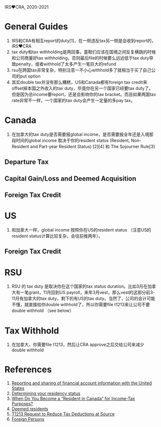 IRS❤️CRA, 2020-2021

# General Guides
1. IRS和CRA有相互report的duty[1]，在一侧违反tax另一侧是会收到report的，IRS❤️CRA
2. tax duty和tax withholding是两回事，童鞋们应该在国境之间反复横跳的时候和公司商量好tax withholding，否则最后file的时候要么远远低于tax duty导致penalty，或者withhold了太多产生一笔巨大的refund
3. rsu在跨国tax非常复杂，特别注意一不小心withhold多了就相当于买了自己公司的put option
4. 其实double tax并没有那么糟糕，US和Canada都有foreign tax credit来offset掉本国之外收入的tax duty，毕竟你在另一个国家已经要tax duty了。但是因为总income要report，还是会影响你的tax bracket。而且如果两国tax rate非常不一样，一个国家的tax duty会产生一定量的多pay tax。

# Canada
1. 在加拿大的tax duty是否需要报global income，是否需要报全年还是入境那段时间的global income 取决于你的resident status (Resident, Non-Resident and Part-year Resident Status) [2][4] 和 The Sojourner Rule[3]
## Departure Tax
## Capital Gain/Loss and Deemed Acquisition
## Foreign Tax Credit

# US
1. 和加拿大一样，global income 按照你在US的resident status （注意US的resident status计算比较复杂，会往前推两年）。
## Foreign Tax Credit

# RSU
1. RSU 的 tax duty 是取决你在这个国家的tax status duration。比如3月在加拿大有一笔grant，11月回到US payroll，来年3月vest，那么vest的这部分前3-11月有加拿大的tax duty，剩下的有US的tax duty。当然了，公司的会计可能不懂，就直接给你double withhold了，所以你需要file t1213来让公司不要double withhold （see below）

# Tax Withhold
1. 在加拿大，你需要file t1213，然后让CRA approve之后交给公司来减少double withhold

# References
1. [Reporting and sharing of financial account information with the United States](https://www.canada.ca/en/revenue-agency/services/tax/international-non-residents/enhanced-financial-account-information-reporting/reporting-sharing-financial-account-information-united-states.html)
2. [Determining your residency status](https://www.canada.ca/en/revenue-agency/services/tax/international-non-residents/information-been-moved/determining-your-residency-status.html)
3. [When Do You Become a “Resident in Canada” for Income-Tax Purposes?](https://taxpage.com/articles-and-tips/part-year-residence/)
4. [Deemed residents](https://www.canada.ca/en/revenue-agency/services/tax/international-non-residents/individuals-leaving-entering-canada-non-residents/deemed-residents.html)
5. [T1213 Request to Reduce Tax Deductions at Source](https://www.canada.ca/en/revenue-agency/services/forms-publications/forms/t1213.html)
6. [Foreign Persons](https://www.irs.gov/individuals/international-taxpayers/foreign-persons)
